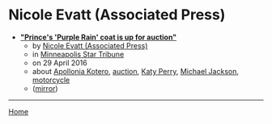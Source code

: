 # Nicole Evatt (Associated Press)

 - [**"Prince's 'Purple Rain' coat is up for auction"**](https://www.startribune.com/ap-exclusive-prince-s-purple-rain-coat-is-up-for-auction/377542161/)
    - by [Nicole Evatt (Associated Press)](../../../authors/associated-press/nicole-evatt/index.md)
    - in [Minneapolis Star Tribune](https://www.startribune.com/)
    - on 29 April 2016
    - about [Apollonia Kotero](../../../topics/apollonia-kotero/index.md), [auction](../../../topics/auction/index.md), [Katy Perry](../../../topics/katy-perry/index.md), [Michael Jackson](../../../topics/michael-jackson/index.md), [motorcycle](../../../topics/motorcycle/index.md)
    - ([mirror](https://web.archive.org/web/*/https://www.startribune.com/ap-exclusive-prince-s-purple-rain-coat-is-up-for-auction/377542161/))

----

[Home](../index.md)
